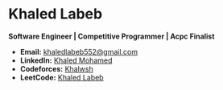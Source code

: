# Khaled Labeb

**Software Engineer | Competitive Programmer | Acpc Finalist**

- **Email:** [khaledlabeb552@gmail.com](mailto:khaledlabeb552@gmail.com)
- **LinkedIn:** [Khaled Mohamed](https://www.linkedin.com/in/khaled-mohamed-98700a246/)
- **Codeforces:** [Khalwsh](https://codeforces.com/profile/Khalwsh)
- **LeetCode:** [Khaled Labeb](https://leetcode.com/u/khaledlabeb552/)
